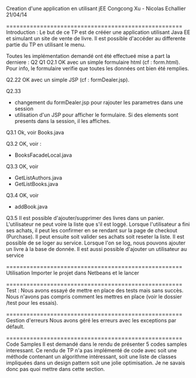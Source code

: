 
Creation d'une application en utilisant jEE
Congcong Xu - Nicolas Echallier
21/04/14

====================================================
Introduction :
Le but de ce TP est de crééer une application utilisant Java EE et simulant un site de vente de livre.
Il est possible d'accéder au differente partie du TP en utilisant le menu.

Toutes les implémentation demandé ont été effectueé mise a part la derniere :
Q2
Q1
O2.1 OK avec un simple formulaire html (cf : form.html).
Pour info, le formulaire verifie que toutes les données ont bien été remplies.

Q2.22
OK avec un simple JSP (cf : formDealer.jsp).

Q2.33
- changement du formDealer.jsp pour rajouter les parametres dans une session
- utilisation d'un JSP pour afficher le formulaire. Si des elements sont presents dans la session, il les affiches.

Q3.1
Ok, voir Books.java

Q3.2
OK, voir :
- BooksFacadeLocal.java

Q3.3
OK, voir
- GetListAuthors.java
- GetListBooks.java


Q3.4
OK, voir
- addBook.java

Q3.5
Il est possible d'ajouter/supprimer des livres dans un panier. L'utilisateur ne peut voire la liste que s'il est loggé. Lorsque l'utilisateur a fini ses achats, il peut les confirmer en se rendant sur la page de checkout (Purchase). Il peut ensuite soit valider ses achats soit reseter la liste.
Il est possible de se loger au service. Lorsque l'on se log, nous pouvons ajouter un livre à la base de donnée.
Il est aussi possible d'ajouter un utilisateur au service




====================================================
Utilisation
Importer le projet dans Netbeans et le lancer

====================================================
Test :
Nous avons essayé de mettre en place des tests mais sans succès. Nous n'avons pas compris comment les mettres en place (voir le dossier /test pour les essais).

====================================================
Gestion d'erreurs
Nous avons géré les erreurs avec les exceptions par défault.

====================================================
Code Samples
Il est demandé dans le rendu de présenter 5 codes samples interessant. Ce rendu de TP n'a pas implémenté de code avec soit une méthode contenant un algorithme intéressant, soit une liste de classes impliquées dans un design pattern soit une jolie optimisation. Je ne savais donc pas quoi mettre dans cette section.
